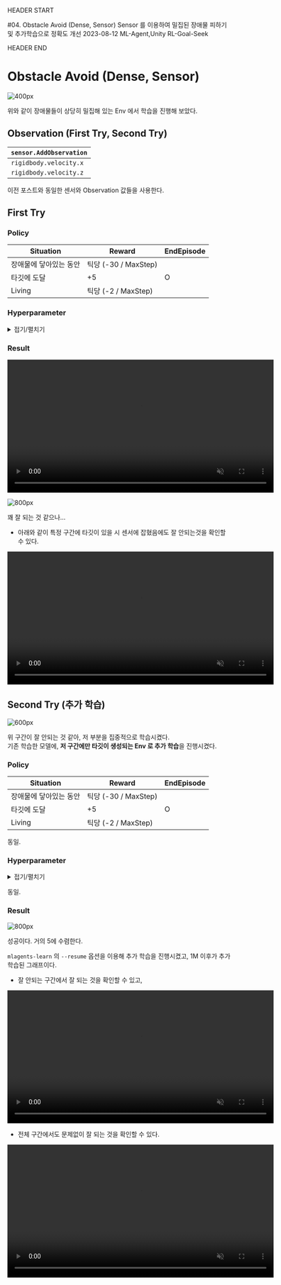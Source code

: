 HEADER START

#04. Obstacle Avoid (Dense, Sensor)
Sensor 를 이용하여 밀집된 장애물 피하기 및 추가학습으로 정확도 개선
2023-08-12
ML-Agent,Unity
RL-Goal-Seek

HEADER END

# Obstacle Avoid (Dense, Sensor)

![400px](/imgs/post_imgs/mlagent_04/1.png)

위와 같이 장애물들이 상당히 밀집해 있는 Env 에서 학습을 진행해 보았다.

## Observation (First Try, Second Try)

| `sensor.AddObservation` |
| ----------------------- |
| `rigidbody.velocity.x`  |
| `rigidbody.velocity.z`  |

이전 포스트와 동일한 센서와 Observation 값들을 사용한다.

## First Try

### Policy

| Situation              | Reward               | EndEpisode |
| ---------------------- | -------------------- | ---------- |
| 장애물에 닿아있는 동안 | 틱당 (-30 / MaxStep) |            |
| 타깃에 도달            | +5                   | O          |
| Living                 | 틱당 (-2 / MaxStep)  |            |

### Hyperparameter

<details>
<summary>접기/펼치기</summary>

```
behaviors:
  RollerBall:
    trainer_type: ppo
    hyperparameters:
      batch_size: 10
      buffer_size: 100
      learning_rate: 3.0e-4
      beta: 5.0e-4
      epsilon: 0.2
      lambd: 0.99
      num_epoch: 3
      learning_rate_schedule: linear
      beta_schedule: constant
      epsilon_schedule: linear
    network_settings:
      normalize: false
      hidden_units: 128
      num_layers: 2
    reward_signals:
      extrinsic:
        gamma: 0.99
        strength: 1.0
    max_steps: 1000000
    time_horizon: 64
    summary_freq: 10000
```

</details>

### Result

<video width="600" class="rounded" muted controls playsinline>
  <source src="/videos/post_videos/mlagent_04/4.mp4" type="video/mp4">
</video>

![800px](/imgs/post_imgs/mlagent_04/5.png)

꽤 잘 되는 것 같으나...

- 아래와 같이 특정 구간에 타깃이 있을 시 센서에 잡혔음에도 잘 안되는것을 확인할 수 있다.
<video width="600" class="rounded" muted controls playsinline>
  <source src="/videos/post_videos/mlagent_04/3.mp4" type="video/mp4">
</video>

## Second Try (추가 학습)

![600px](/imgs/post_imgs/mlagent_04/4.png)

위 구간이 잘 안되는 것 같아, 저 부분을 집중적으로 학습시켰다.  
기존 학습한 모델에, **저 구간에만 타깃이 생성되는 Env 로 추가 학습**을 진행시켰다.

### Policy

| Situation              | Reward               | EndEpisode |
| ---------------------- | -------------------- | ---------- |
| 장애물에 닿아있는 동안 | 틱당 (-30 / MaxStep) |            |
| 타깃에 도달            | +5                   | O          |
| Living                 | 틱당 (-2 / MaxStep)  |            |

동일.

### Hyperparameter

<details>
<summary>접기/펼치기</summary>

```
behaviors:
  RollerBall:
    trainer_type: ppo
    hyperparameters:
      batch_size: 10
      buffer_size: 100
      learning_rate: 3.0e-4
      beta: 5.0e-4
      epsilon: 0.2
      lambd: 0.99
      num_epoch: 3
      learning_rate_schedule: linear
      beta_schedule: constant
      epsilon_schedule: linear
    network_settings:
      normalize: false
      hidden_units: 128
      num_layers: 2
    reward_signals:
      extrinsic:
        gamma: 0.99
        strength: 1.0
    max_steps: 1000000
    time_horizon: 64
    summary_freq: 10000
```

</details>

동일.

### Result

![800px](/imgs/post_imgs/mlagent_04/6.png)

성공이다. 거의 5에 수렴한다.

`mlagents-learn` 의 `--resume` 옵션을 이용해 추가 학습을 진행시켰고, 1M 이후가 추가 학습된 그래프이다.

- 잘 안되는 구간에서 잘 되는 것을 확인할 수 있고,
<video width="600" class="rounded" muted controls playsinline>
  <source src="/videos/post_videos/mlagent_04/1.mp4" type="video/mp4">
</video>

- 전체 구간에서도 문제없이 잘 되는 것을 확인할 수 있다.
<video width="600" class="rounded" muted controls playsinline>
  <source src="/videos/post_videos/mlagent_04/2.mp4" type="video/mp4">
</video>
